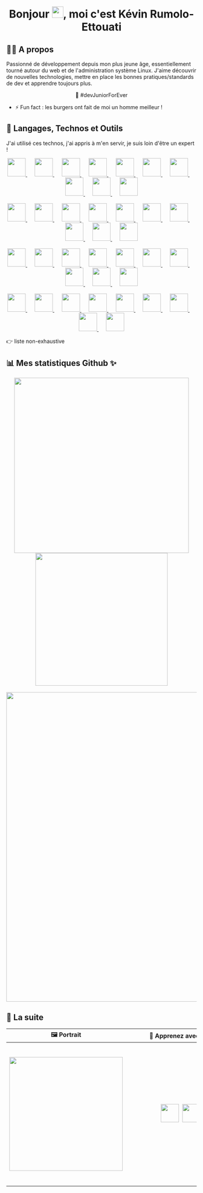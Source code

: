 <h1 align="center">Bonjour <img width="30" src="https://raw.githubusercontent.com/MartinHeinz/MartinHeinz/master/wave.gif">, moi c'est Kévin Rumolo-Ettouati</h1>

## 🙋‍♂️ A propos

Passionné de développement depuis mon plus jeune âge, essentiellement tourné autour du web et de l'administration système Linux. J'aime découvrir de nouvelles technologies, mettre en place les bonnes pratiques/standards de dev et apprendre toujours plus.

<p align="center">💬 #devJuniorForEver</p>

- ⚡ Fun fact : les burgers ont fait de moi un homme meilleur !

## 🚀 Langages, Technos et Outils

J'ai utilisé ces technos, j'ai appris à m'en servir, je suis loin d'être un expert !

<p align="center">
    <a href="https://httpd.apache.org/" target="_blank" title="Apache">
        <img width="48" src="https://cdn.jsdelivr.net/gh/devicons/devicon/icons/apache/apache-original-wordmark.svg" />
    </a>
    &nbsp;&nbsp;&nbsp;&nbsp;
    <a href="https://azure.microsoft.com/" target="_blank" title="Azure">
        <img width="48" src="https://cdn.jsdelivr.net/gh/devicons/devicon/icons/azure/azure-original-wordmark.svg" />
    </a>
    &nbsp;&nbsp;&nbsp;&nbsp;
    <a href="https://www.gnu.org/savannah-checkouts/gnu/bash/manual/bash.html" target="_blank" title="Bash">
        <img width="48" src="https://cdn.jsdelivr.net/gh/devicons/devicon/icons/bash/bash-original.svg" />
    </a>
    &nbsp;&nbsp;&nbsp;&nbsp;
    <a href="https://getbootstrap.com/" target="_blank" title="Bootstrap">
        <img width="48" src="https://cdn.jsdelivr.net/gh/devicons/devicon/icons/bootstrap/bootstrap-original-wordmark.svg" />
    </a>
    &nbsp;&nbsp;&nbsp;&nbsp;
    <a href="https://getcomposer.org/" target="_blank" title="Composer">
        <img width="48" src="https://cdn.jsdelivr.net/gh/devicons/devicon/icons/composer/composer-original.svg" />
    </a>
    &nbsp;&nbsp;&nbsp;&nbsp;
    <a href="https://www.w3.org/Style/CSS/" target="_blank" title="CSS 3">
        <img width="48" src="https://cdn.jsdelivr.net/gh/devicons/devicon/icons/css3/css3-original-wordmark.svg" />
    </a>
    &nbsp;&nbsp;&nbsp;&nbsp;
    <a href="https://www.debian.org/" target="_blank" title="Debian">
        <img width="48" src="https://cdn.jsdelivr.net/gh/devicons/devicon/icons/debian/debian-original-wordmark.svg" />
    </a>
    &nbsp;&nbsp;&nbsp;&nbsp;
    <a href="https://www.docker.com/" target="_blank" title="Docker">
        <img width="48" src="https://cdn.jsdelivr.net/gh/devicons/devicon/icons/docker/docker-original-wordmark.svg" />
    </a>
    &nbsp;&nbsp;&nbsp;&nbsp;
    <a href="https://www.doctrine-project.org/" target="_blank" title="Doctrine">
        <img width="48" src="https://cdn.jsdelivr.net/gh/devicons/devicon/icons/doctrine/doctrine-original-wordmark.svg" />
    </a>
    &nbsp;&nbsp;&nbsp;&nbsp;
    <a href="https://eslint.org/" target="_blank" title="ESLint">
        <img width="48" src="https://cdn.jsdelivr.net/gh/devicons/devicon/icons/eslint/eslint-original-wordmark.svg" />
    </a>
    <br><br>
    <a href="https://filezilla-project.org/" target="_blank" title="FileZilla">
        <img width="48" src="https://cdn.jsdelivr.net/gh/devicons/devicon/icons/filezilla/filezilla-plain-wordmark.svg" />
    </a>
    &nbsp;&nbsp;&nbsp;&nbsp;
    <a href="https://git-scm.com/" target="_blank" title="Git">
        <img width="48" src="https://cdn.jsdelivr.net/gh/devicons/devicon/icons/git/git-original-wordmark.svg" />
    </a>
    &nbsp;&nbsp;&nbsp;&nbsp;
    <a href="https://github.com/" target="_blank" title="GitHub">
        <img width="48" src="https://cdn.jsdelivr.net/gh/devicons/devicon/icons/github/github-original-wordmark.svg" />
    </a>
    &nbsp;&nbsp;&nbsp;&nbsp;
    <a href="https://about.gitlab.com/" target="_blank" title="GitLab">
        <img width="48" src="https://cdn.jsdelivr.net/gh/devicons/devicon/icons/gitlab/gitlab-original-wordmark.svg" />
    </a>
    &nbsp;&nbsp;&nbsp;&nbsp;
    <a href="https://www.w3.org/html/" target="_blank" title="HTML 5">
        <img width="48" src="https://cdn.jsdelivr.net/gh/devicons/devicon/icons/html5/html5-original-wordmark.svg" />
    </a>
    &nbsp;&nbsp;&nbsp;&nbsp;
    <a href="https://developer.mozilla.org/en-US/docs/Web/JavaScript" target="_blank" title="JavaScript">
        <img width="48" src="https://cdn.jsdelivr.net/gh/devicons/devicon/icons/javascript/javascript-original.svg" />
    </a>
    &nbsp;&nbsp;&nbsp;&nbsp;
    <a href="https://jquery.com/" target="_blank" title="Jquery">
        <img width="48" src="https://cdn.jsdelivr.net/gh/devicons/devicon/icons/jquery/jquery-original-wordmark.svg" />
    </a>
    &nbsp;&nbsp;&nbsp;&nbsp;
    <a href="https://laravel.com/" target="_blank" title="Laravel">
        <img width="48" src="https://cdn.jsdelivr.net/gh/devicons/devicon/icons/laravel/laravel-plain-wordmark.svg" />
    </a>
    &nbsp;&nbsp;&nbsp;&nbsp;
    <a href="https://www.linux.org/" target="_blank" title="Linux">
        <img width="48" src="https://cdn.jsdelivr.net/gh/devicons/devicon/icons/linux/linux-original.svg" />
    </a>
    &nbsp;&nbsp;&nbsp;&nbsp;
    <a href="https://www.markdownguide.org/" target="_blank" title="Markdown">
        <img width="48" src="https://cdn.jsdelivr.net/gh/devicons/devicon/icons/markdown/markdown-original.svg" />
    </a>
    <br><br>
    <a href="https://www.mysql.com/" target="_blank" title="MySQL">
        <img width="48" src="https://cdn.jsdelivr.net/gh/devicons/devicon/icons/mysql/mysql-original-wordmark.svg" />
    </a>
    &nbsp;&nbsp;&nbsp;&nbsp;
    <a href="https://www.nginx.com/" target="_blank" title="NGINX">
        <img width="48" src="https://cdn.jsdelivr.net/gh/devicons/devicon/icons/nginx/nginx-original.svg" />
    </a>
    &nbsp;&nbsp;&nbsp;&nbsp;
    <a href="https://www.npmjs.com/" target="_blank" title="npm">
        <img width="48" src="https://cdn.jsdelivr.net/gh/devicons/devicon/icons/npm/npm-original-wordmark.svg" />
    </a>
    &nbsp;&nbsp;&nbsp;&nbsp;
    <a href="https://nuxt.com/" target="_blank" title="Nuxt.js">
        <img width="48" src="https://cdn.jsdelivr.net/gh/devicons/devicon/icons/nuxtjs/nuxtjs-original-wordmark.svg" />
    </a>
    &nbsp;&nbsp;&nbsp;&nbsp;
    <a href="https://www.php.net/" target="_blank" title="php">
        <img width="48" src="https://cdn.jsdelivr.net/gh/devicons/devicon/icons/php/php-original.svg" />
    </a>
    &nbsp;&nbsp;&nbsp;&nbsp;
    <a href="https://www.jetbrains.com/phpstorm/" target="_blank" title="PhpStorm">
        <img width="48" src="https://cdn.jsdelivr.net/gh/devicons/devicon/icons/phpstorm/phpstorm-original-wordmark.svg" />
    </a>
    &nbsp;&nbsp;&nbsp;&nbsp;
    <a href="https://www.postgresql.org/" target="_blank" title="PostgreSQL">
        <img width="48" src="https://cdn.jsdelivr.net/gh/devicons/devicon/icons/postgresql/postgresql-original-wordmark.svg" />
    </a>
    &nbsp;&nbsp;&nbsp;&nbsp;
    <a href="https://www.putty.org/" target="_blank" title="PuTTY">
        <img width="48" src="https://cdn.jsdelivr.net/gh/devicons/devicon/icons/putty/putty-original.svg" />
    </a>
    &nbsp;&nbsp;&nbsp;&nbsp;
    <a href="https://legacy.reactjs.org/" target="_blank" title="React">
        <img width="48" src="https://cdn.jsdelivr.net/gh/devicons/devicon/icons/react/react-original-wordmark.svg" />
    </a>
    &nbsp;&nbsp;&nbsp;&nbsp;
    <a href="https://redux.js.org/" target="_blank" title="Redux">
        <img width="48" src="https://cdn.jsdelivr.net/gh/devicons/devicon/icons/redux/redux-original.svg" />
    </a>
    <br><br>
    <a href="https://sass-lang.com/" target="_blank" title="Sass">
        <img width="48" src="https://cdn.jsdelivr.net/gh/devicons/devicon/icons/sass/sass-original.svg" />
    </a>
    &nbsp;&nbsp;&nbsp;&nbsp;
    <a href="https://fr.wikipedia.org/wiki/Secure_Shell" target="_blank" title="ssh">
        <img width="48" src="https://cdn.jsdelivr.net/gh/devicons/devicon/icons/ssh/ssh-original-wordmark.svg" />
    </a>
    &nbsp;&nbsp;&nbsp;&nbsp;
    <a href="https://symfony.com/" target="_blank" title="Symfony">
        <img width="48" src="https://cdn.jsdelivr.net/gh/devicons/devicon/icons/symfony/symfony-original-wordmark.svg" />
    </a>
    &nbsp;&nbsp;&nbsp;&nbsp;
    <a href="https://www.typescriptlang.org/" target="_blank" title="TypeScript">
        <img width="48" src="https://cdn.jsdelivr.net/gh/devicons/devicon/icons/typescript/typescript-original.svg" />
    </a>
    &nbsp;&nbsp;&nbsp;&nbsp;
    <a href="https://www.ubuntu-fr.org/" target="_blank" title="ubuntu">
        <img width="48" src="https://cdn.jsdelivr.net/gh/devicons/devicon/icons/ubuntu/ubuntu-plain-wordmark.svg" />
    </a>
    &nbsp;&nbsp;&nbsp;&nbsp;
    <a href="https://www.vim.org/" target="_blank" title="Vim">
        <img width="48" src="https://cdn.jsdelivr.net/gh/devicons/devicon/icons/vim/vim-original.svg" />
    </a>
    &nbsp;&nbsp;&nbsp;&nbsp;
    <a href="https://vuejs.org/" target="_blank" title="Vue.js">
        <img width="48" src="https://cdn.jsdelivr.net/gh/devicons/devicon/icons/vuejs/vuejs-original-wordmark.svg" />
    </a>
    &nbsp;&nbsp;&nbsp;&nbsp;
    <a href="https://code.visualstudio.com/" target="_blank" title="Visual Studio Code">
        <img width="48" src="https://cdn.jsdelivr.net/gh/devicons/devicon/icons/vscode/vscode-original-wordmark.svg" />
    </a>
    &nbsp;&nbsp;&nbsp;&nbsp;
    <a href="https://wordpress.com/" target="_blank" title="WordPress">
        <img width="48" src="https://cdn.jsdelivr.net/gh/devicons/devicon/icons/wordpress/wordpress-original.svg" />
    </a>
</p>

👉 liste non-exhaustive

## 📊 Mes statistiques Github ✨

<p align="center">
    <a href="https://github.com/anuraghazra/github-readme-stats">
        <img width="462" align="center" src="https://github-readme-stats.vercel.app/api?username=RumoloEttouatiKevin&count_private=true&show_icons=true&theme=radical">
    </a>
    <a href="https://github.com/anuraghazra/github-readme-stats">
        <img width="350" align="center" src="https://github-readme-stats.vercel.app/api/top-langs/?username=RumoloEttouatiKevin&theme=dark&count_private=true&show_icons=true&langs_count=10&layout=compact">
    </a>
    <br><br>
    <a href="[https://github.com/anuraghazra/github-readme-stats](https://github.com/ashutosh00710/github-readme-activity-graph)">
        <img width="816" align="center" src="https://github-readme-activity-graph.vercel.app/graph?username=RumoloEttouatiKevin&theme=react-dark&radius=8">
    </a>
</p>

## 🛫 La suite

| 🖼️ Portrait | 🌱 Apprenez avec moi | 📫 Contactez-moi |
|------------|---------------------|-----------------|
| &nbsp;&nbsp;&nbsp;&nbsp;&nbsp;&nbsp;&nbsp;&nbsp;&nbsp;&nbsp;&nbsp;&nbsp;&nbsp;&nbsp;&nbsp;&nbsp;&nbsp;&nbsp;&nbsp;&nbsp;&nbsp;&nbsp;&nbsp;&nbsp;&nbsp;&nbsp;&nbsp;&nbsp;&nbsp;&nbsp;&nbsp;&nbsp;&nbsp;&nbsp;&nbsp;&nbsp;&nbsp;&nbsp;&nbsp;&nbsp;&nbsp;&nbsp;&nbsp;&nbsp;&nbsp;&nbsp;&nbsp;&nbsp;&nbsp;&nbsp;&nbsp;&nbsp;&nbsp;&nbsp;&nbsp;&nbsp;&nbsp;&nbsp;&nbsp;&nbsp;&nbsp;&nbsp;&nbsp;&nbsp; <p align="center"><img width="300" src="https://i.ibb.co/JcS564v/Mini-moi.png"></p> &nbsp;&nbsp;&nbsp;&nbsp;&nbsp;&nbsp;&nbsp;&nbsp;&nbsp;&nbsp;&nbsp;&nbsp;&nbsp;&nbsp;&nbsp;&nbsp;&nbsp;&nbsp;&nbsp;&nbsp;&nbsp;&nbsp;&nbsp;&nbsp;&nbsp;&nbsp;&nbsp;&nbsp;&nbsp;&nbsp;&nbsp;&nbsp;&nbsp;&nbsp;&nbsp;&nbsp;&nbsp;&nbsp;&nbsp;&nbsp;&nbsp;&nbsp;&nbsp;&nbsp;&nbsp;&nbsp;&nbsp;&nbsp;&nbsp;&nbsp;&nbsp;&nbsp;&nbsp;&nbsp;&nbsp;&nbsp;&nbsp;&nbsp;&nbsp;&nbsp;&nbsp;&nbsp;&nbsp;&nbsp; | &nbsp;&nbsp;&nbsp;&nbsp;&nbsp;&nbsp;&nbsp;&nbsp;&nbsp;&nbsp;&nbsp;&nbsp;&nbsp;&nbsp;&nbsp;&nbsp;&nbsp;&nbsp;&nbsp;&nbsp;&nbsp;&nbsp;&nbsp;&nbsp;&nbsp;&nbsp;&nbsp;&nbsp;&nbsp;&nbsp;&nbsp;&nbsp;&nbsp;&nbsp;&nbsp;&nbsp;&nbsp;&nbsp;&nbsp;&nbsp;&nbsp;&nbsp;&nbsp;&nbsp;&nbsp;&nbsp;&nbsp;&nbsp;&nbsp;&nbsp;&nbsp;&nbsp;&nbsp;&nbsp;&nbsp;&nbsp;&nbsp;&nbsp;&nbsp;&nbsp;&nbsp;&nbsp;&nbsp;&nbsp; <p align="center"><a href="https://www.codewars.com/users/RumoloEttouatiKevin" target="_blank" title="CodeWars"><img height="48px" src="https://www.codewars.com/packs/assets/logo.f607a0fb.svg"></a>&nbsp;&nbsp;<a href="https://www.codingame.com/profile/e413e27b430e7971b324f2480c4109053088274" target="_blank" title="CodinGame"><img width="48px" src="https://static.codingame.com/assets/favicon_32_32.0042ee23.png"></a></p> &nbsp;&nbsp;&nbsp;&nbsp;&nbsp;&nbsp;&nbsp;&nbsp;&nbsp;&nbsp;&nbsp;&nbsp;&nbsp;&nbsp;&nbsp;&nbsp;&nbsp;&nbsp;&nbsp;&nbsp;&nbsp;&nbsp;&nbsp;&nbsp;&nbsp;&nbsp;&nbsp;&nbsp;&nbsp;&nbsp;&nbsp;&nbsp;&nbsp;&nbsp;&nbsp;&nbsp;&nbsp;&nbsp;&nbsp;&nbsp;&nbsp;&nbsp;&nbsp;&nbsp;&nbsp;&nbsp;&nbsp;&nbsp;&nbsp;&nbsp;&nbsp;&nbsp;&nbsp;&nbsp;&nbsp;&nbsp;&nbsp;&nbsp;&nbsp;&nbsp;&nbsp;&nbsp;&nbsp;&nbsp; | &nbsp;&nbsp;&nbsp;&nbsp;&nbsp;&nbsp;&nbsp;&nbsp;&nbsp;&nbsp;&nbsp;&nbsp;&nbsp;&nbsp;&nbsp;&nbsp;&nbsp;&nbsp;&nbsp;&nbsp;&nbsp;&nbsp;&nbsp;&nbsp;&nbsp;&nbsp;&nbsp;&nbsp;&nbsp;&nbsp;&nbsp;&nbsp;&nbsp;&nbsp;&nbsp;&nbsp;&nbsp;&nbsp;&nbsp;&nbsp;&nbsp;&nbsp;&nbsp;&nbsp;&nbsp;&nbsp;&nbsp;&nbsp;&nbsp;&nbsp;&nbsp;&nbsp;&nbsp;&nbsp;&nbsp;&nbsp;&nbsp;&nbsp;&nbsp;&nbsp;&nbsp;&nbsp;&nbsp;&nbsp; <p align="center"><a href="https://www.linkedin.com/in/rumoloettouatikevin/" target="_blank" title="LinkedIn"><img width="48" src="https://cdn.jsdelivr.net/gh/devicons/devicon/icons/linkedin/linkedin-original.svg"></a></p> &nbsp;&nbsp;&nbsp;&nbsp;&nbsp;&nbsp;&nbsp;&nbsp;&nbsp;&nbsp;&nbsp;&nbsp;&nbsp;&nbsp;&nbsp;&nbsp;&nbsp;&nbsp;&nbsp;&nbsp;&nbsp;&nbsp;&nbsp;&nbsp;&nbsp;&nbsp;&nbsp;&nbsp;&nbsp;&nbsp;&nbsp;&nbsp;&nbsp;&nbsp;&nbsp;&nbsp;&nbsp;&nbsp;&nbsp;&nbsp;&nbsp;&nbsp;&nbsp;&nbsp;&nbsp;&nbsp;&nbsp;&nbsp;&nbsp;&nbsp;&nbsp;&nbsp;&nbsp;&nbsp;&nbsp;&nbsp;&nbsp;&nbsp;&nbsp;&nbsp;&nbsp;&nbsp;&nbsp;&nbsp; |


